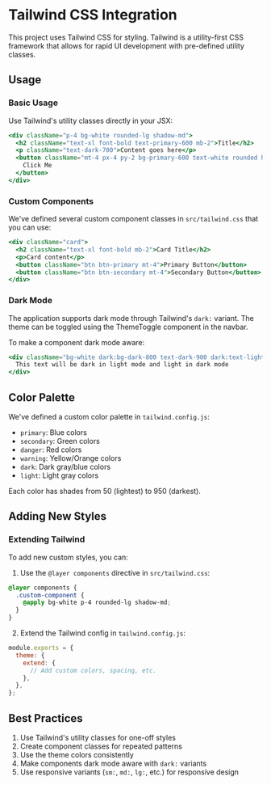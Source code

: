 # Tailwind CSS Integration

This project uses Tailwind CSS for styling. Tailwind is a utility-first CSS framework that allows for rapid UI development with pre-defined utility classes.

## Usage

### Basic Usage

Use Tailwind's utility classes directly in your JSX:

```jsx
<div className="p-4 bg-white rounded-lg shadow-md">
  <h2 className="text-xl font-bold text-primary-600 mb-2">Title</h2>
  <p className="text-dark-700">Content goes here</p>
  <button className="mt-4 px-4 py-2 bg-primary-600 text-white rounded hover:bg-primary-700">
    Click Me
  </button>
</div>
```

### Custom Components

We've defined several custom component classes in `src/tailwind.css` that you can use:

```jsx
<div className="card">
  <h2 className="text-xl font-bold mb-2">Card Title</h2>
  <p>Card content</p>
  <button className="btn btn-primary mt-4">Primary Button</button>
  <button className="btn btn-secondary mt-4">Secondary Button</button>
</div>
```

### Dark Mode

The application supports dark mode through Tailwind's `dark:` variant. The theme can be toggled using the ThemeToggle component in the navbar.

To make a component dark mode aware:

```jsx
<div className="bg-white dark:bg-dark-800 text-dark-900 dark:text-light-100">
  This text will be dark in light mode and light in dark mode
</div>
```

## Color Palette

We've defined a custom color palette in `tailwind.config.js`:

- `primary`: Blue colors
- `secondary`: Green colors
- `danger`: Red colors
- `warning`: Yellow/Orange colors
- `dark`: Dark gray/blue colors
- `light`: Light gray colors

Each color has shades from 50 (lightest) to 950 (darkest).

## Adding New Styles

### Extending Tailwind

To add new custom styles, you can:

1. Use the `@layer components` directive in `src/tailwind.css`:

```css
@layer components {
  .custom-component {
    @apply bg-white p-4 rounded-lg shadow-md;
  }
}
```

2. Extend the Tailwind config in `tailwind.config.js`:

```js
module.exports = {
  theme: {
    extend: {
      // Add custom colors, spacing, etc.
    },
  },
};
```

## Best Practices

1. Use Tailwind's utility classes for one-off styles
2. Create component classes for repeated patterns
3. Use the theme colors consistently
4. Make components dark mode aware with `dark:` variants
5. Use responsive variants (`sm:`, `md:`, `lg:`, etc.) for responsive design
